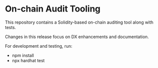 # On-chain Audit Tooling

This repository contains a Solidity-based on-chain auditing tool along with tests.

Changes in this release focus on DX enhancements and documentation.

For development and testing, run:

- npm install
- npx hardhat test

